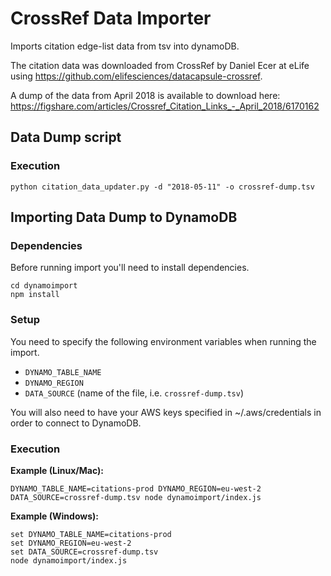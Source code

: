 # CrossRef Data Importer

Imports citation edge-list data from tsv into dynamoDB.

The citation data was downloaded from CrossRef by Daniel Ecer at eLife using https://github.com/elifesciences/datacapsule-crossref.

A dump of the data from April 2018 is available to download here: https://figshare.com/articles/Crossref_Citation_Links_-_April_2018/6170162

## Data Dump script

### Execution
```
python citation_data_updater.py -d "2018-05-11" -o crossref-dump.tsv
```


## Importing Data Dump to DynamoDB

### Dependencies

Before running import you'll need to install dependencies.

```
cd dynamoimport
npm install
```

### Setup

You need to specify the following environment variables when running the import.

- `DYNAMO_TABLE_NAME`
- `DYNAMO_REGION`
- `DATA_SOURCE` (name of the file, i.e. `crossref-dump.tsv`)

You will also need to have your AWS keys specified in ~/.aws/credentials in order to connect to DynamoDB.

### Execution

**Example (Linux/Mac):**

```
DYNAMO_TABLE_NAME=citations-prod DYNAMO_REGION=eu-west-2 DATA_SOURCE=crossref-dump.tsv node dynamoimport/index.js
```

**Example (Windows):**

```
set DYNAMO_TABLE_NAME=citations-prod
set DYNAMO_REGION=eu-west-2
set DATA_SOURCE=crossref-dump.tsv
node dynamoimport/index.js
```
